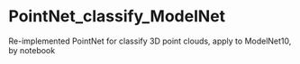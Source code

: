 # PointNet_classify_ModelNet
Re-implemented PointNet for classify 3D point clouds, apply to ModelNet10, by notebook
